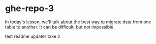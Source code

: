 # ghe-repo-3

In today's lesson, we'll talk about the best way to migrate data from one table to another. It can be difficult, but not impossible.


test readme updater take 2
